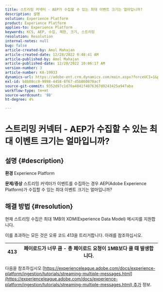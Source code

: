 ```yaml
---
title: 스트리밍 커넥터 - AEP가 수집할 수 있는 최대 이벤트 크기는 얼마입니까?
description: 설명
solution: Experience Platform
product: Experience Platform
applies-to: Experience Platform
keywords: KCS, AEP, 수집, 제한, 크기, 스트리밍
resolution: Resolution
internal-notes: null
bug: false
article-created-by: Amol Mahajan
article-created-date: 12/28/2022 9:48:41 AM
article-published-by: Amol Mahajan
article-published-date: 12/28/2022 10:06:17 AM
version-number: 3
article-number: KA-19933
dynamics-url: https://adobe-ent.crm.dynamics.com/main.aspx?forceUCI=1&pagetype=entityrecord&etn=knowledgearticle&id=48dacbca-9486-ed11-81ac-6045bd006e5a
exl-id: b8b08cc9-9998-4458-8f67-d5b860870acf
source-git-commit: 9352d97c1d70a4041f4076367d0243425a947aba
workflow-type: tm+mt
source-wordcount: '98'
ht-degree: 4%

---
```


# 스트리밍 커넥터 - AEP가 수집할 수 있는 최대 이벤트 크기는 얼마입니까?

## 설명 {#description}

<b>환경</b>
Experience Platform


<b>문제/증상</b>
스트리밍 커넥터가 이벤트를 수집하는 경우 AEP(Adobe Experience Platform)가 수집할 수 있는 최대 이벤트 크기는 얼마입니까?


## 해결 방법 {#resolution}


현재 스트리밍 수집은 최대 1MB의 XDM(Experience Data Model) 메시지를 지원합니다.

이를 초과하는 모든 것은 오류 코드 413을 트리거합니다. 아래를 참조하십시오.




| 413 | 페이로드가 너무 큼 - 총 페이로드 요청이 1MB보다 클 때 발생합니다. |
| --- | --- |




다음을 참조하십시오 [https://experienceleague.adobe.com/docs/experience-platform/ingestion/tutorials/streaming-multiple-messages.html](https://experienceleague.adobe.com/docs/experience-platform/ingestion/tutorials/streaming-multiple-messages.html) 추가 정보.
